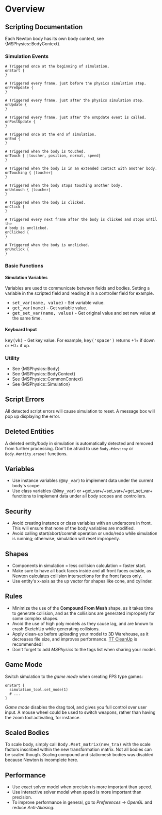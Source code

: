 # Overview

## Scripting Documentation
Each Newton body has its own body context, see {MSPhysics::BodyContext}.

### Simulation Events
    # Triggered once at the beginning of simulation.
    onStart {
    }

    # Triggered every frame, just before the physics simulation step.
    onPreUpdate {
    }

    # Triggered every frame, just after the physics simulation step.
    onUpdate {
    }

    # Triggered every frame, just after the onUpdate event is called.
    onPostUpdate {
    }

    # Triggered once at the end of simulation.
    onEnd {
    }

    # Triggered when the body is touched.
    onTouch { |toucher, position, normal, speed|
    }

    # Triggered when the body is in an extended contact with another body.
    onTouching { |toucher|
    }

    # Triggered when the body stops touching another body.
    onUntouch { |toucher|
    }

    # Triggered when the body is clicked.
    onClick {
    }

    # Triggered every next frame after the body is clicked and stops until the
    # body is unclicked.
    onClicked {
    }

    # Triggered when the body is unclicked.
    onUnclick {
    }

### Basic Functions

#### Simulation Variables
Variables are used to communicate between fields and bodies. Setting a variable
in the scripted field and reading it in a controller field for example.

- <tt>set_var(name, value)</tt> - Set variable value.
- <tt>get_var(name)</tt> - Get variable value.
- <tt>get_set_var(name, value)</tt> - Get original value and set new value at the same time.

#### Keyboard Input
<tt>key(vk)</tt> - Get key value. For example, <tt>key('space')</tt> returns +1+ if down or +0+ if up.

### Utility
- See {MSPhysics::Body}
- See {MSPhysics::BodyContext}
- See {MSPhysics::CommonContext}
- See {MSPhysics::Simulation}


## Script Errors
All detected script errors will cause simulation to reset. A message box will
pop up displaying the error.


## Deleted Entities
A deleted entity/body in simulation is automatically detected and removed from
further processing. Don't be afraid to use <code>Body.#destroy</code> or
<code>Body.#entity.erase!</code> functions.


## Variables
* Use instance variables (<tt>@my_var</tt>) to implement data under the current
  body's scope.
* Use class variables (<tt>@@my_var</tt>) or +get_var+/+set_var+/+get_set_var+
  functions to implement data under all body scopes and controllers.


## Security
* Avoid creating instance or class variables with an underscore in front. This
  will ensure that none of the body variables are modified.
* Avoid calling start/abort/commit operation or undo/redo while simulation is
  running; otherwise, simulation will reset improperly.


## Shapes
* Components in simulation = less collision calculation = faster start.
* Make sure to have all back faces inside and all front faces outside, as Newton
  calculates collision intersections for the front faces only.
* Use entity's x-axis as the up vector for shapes like cone, and cylinder.


## Rules
* Minimize the use of the <b>Compound From Mesh</b> shape, as it takes time to
  generate collision, and as the collisions are generated improperly for some
  complex shapes.
* Avoid the use of high poly models as they cause lag, and are known to crash
  SketchUp while generating collisions.
* Apply clean-up before uploading your model to 3D Warehouse, as it decreases
  file size, and improves performance. [TT CleanUp](http://sketchucation.com/forums/viewtopic.php?f=323&t=22920)
  is recommended!
* Don't forget to add <i>MSPhysics</i> to the tags list when sharing your model.


## Game Mode
Switch simulation to the <i>game mode</i> when creating FPS type games:

    onStart {
      simulation_tool.set_mode(1)
      # ...
    }

<i>Game mode</i> disables the drag tool, and gives you full control over user
input. A mouse wheel could be used to switch weapons, rather than having the
zoom tool activating, for instance.


## Scaled Bodies
To scale body, simply call <tt>Body.#set_matrix(new_tra)</tt> with the scale
factors inscribed within the new transformation matrix. Not all bodies can be
scaled though. Scaling compound and staticmesh bodies was disabled because
Newton is incomplete here.


## Performance
* Use exact solver model when precision is more important than speed.
* Use interactive solver model when speed is more important than precision.
* To improve performance in general, go to <i>Preferences -> OpenGL</i> and
  reduce <i>Anti-Aliasing</i>.
